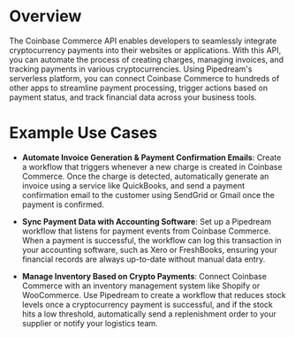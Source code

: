 # Overview

The Coinbase Commerce API enables developers to seamlessly integrate cryptocurrency payments into their websites or applications. With this API, you can automate the process of creating charges, managing invoices, and tracking payments in various cryptocurrencies. Using Pipedream's serverless platform, you can connect Coinbase Commerce to hundreds of other apps to streamline payment processing, trigger actions based on payment status, and track financial data across your business tools.

# Example Use Cases

- **Automate Invoice Generation & Payment Confirmation Emails**: Create a workflow that triggers whenever a new charge is created in Coinbase Commerce. Once the charge is detected, automatically generate an invoice using a service like QuickBooks, and send a payment confirmation email to the customer using SendGrid or Gmail once the payment is confirmed.

- **Sync Payment Data with Accounting Software**: Set up a Pipedream workflow that listens for payment events from Coinbase Commerce. When a payment is successful, the workflow can log this transaction in your accounting software, such as Xero or FreshBooks, ensuring your financial records are always up-to-date without manual data entry.

- **Manage Inventory Based on Crypto Payments**: Connect Coinbase Commerce with an inventory management system like Shopify or WooCommerce. Use Pipedream to create a workflow that reduces stock levels once a cryptocurrency payment is successful, and if the stock hits a low threshold, automatically send a replenishment order to your supplier or notify your logistics team.
